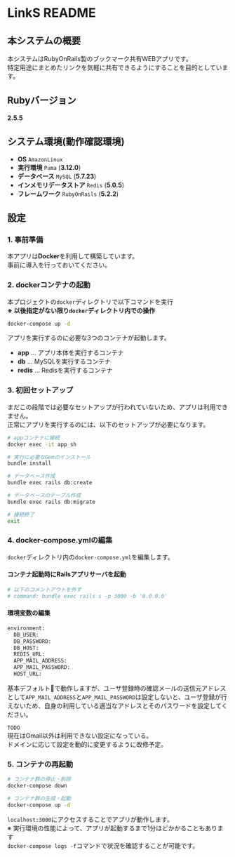 # LinkS README
## 本システムの概要
本システムはRubyOnRails製のブックマーク共有WEBアプリです。  
特定用途にまとめたリンクを気軽に共有できるようにすることを目的としています。

## Rubyバージョン
**2.5.5**

## システム環境(動作確認環境)
- **OS** `AmazonLinux`
- **実行環境** `Puma` (**3.12.0**)
- **データベース** `MySQL` (**5.7.23**)
- **インメモリデータストア** `Redis` (**5.0.5**)
- **フレームワーク** `RubyOnRails` (**5.2.2**)

## 設定
### 1. 事前準備
本アプリは**Docker**を利用して構築しています。  
事前に導入を行っておいてください。

### 2. dockerコンテナの起動
本プロジェクトの`docker`ディレクトリで以下コマンドを実行  
**※ 以後指定がない限り`docker`ディレクトリ内での操作**

```bash
docker-compose up -d
```

アプリを実行するのに必要な3つのコンテナが起動します。  

- **app**   ... アプリ本体を実行するコンテナ
- **db**    ... MySQLを実行するコンテナ
- **redis** ... Redisを実行するコンテナ

### 3. 初回セットアップ
まだこの段階では必要なセットアップが行われていないため、アプリは利用できません。  
正常にアプリを実行するのには、以下のセットアップが必要になります。

```bash
# appコンテナに接続
docker exec -it app sh

# 実行に必要なGemのインストール
bundle install

# データベース作成
bundle exec rails db:create

# データベースのテーブル作成
bundle exec rails db:migrate

# 接続終了
exit
```  

### 4. docker-compose.ymlの編集
`docker`ディレクトリ内の`docker-compose.yml`を編集します。

#### コンテナ起動時にRailsアプリサーバを起動

```bash
# 以下のコメントアウトを外す
# command: bundle exec rails s -p 3000 -b '0.0.0.0'
```

#### 環境変数の編集
```bash
environment:
  DB_USER:
  DB_PASSWORD:
  DB_HOST:
  REDIS_URL:
  APP_MAIL_ADDRESS:
  APP_MAIL_PASSWORD:
  HOST_URL:
```
基本デフォルトで動作しますが、ユーザ登録時の確認メールの送信元アドレスとして`APP_MAIL_ADDRESS`と`APP_MAIL_PASSWORD`は設定しないと、ユーザ登録が行えないため、自身の利用している適当なアドレスとそのパスワードを設定してください。  

`TODO`  
現在はGmail以外は利用できない設定になっている。  
ドメインに応じて設定を動的に変更するように改修予定。

### 5. コンテナの再起動
```bash
# コンテナ群の停止・削除
docker-compose down

# コンテナ群の生成・起動
docker-compose up -d
```

`localhost:3000`にアクセスすることでアプリが動作します。  
※ 実行環境の性能によって、アプリが起動するまで1分ほどかかることもあります  
  `docker-compose logs -f`コマンドで状況を確認することが可能です。